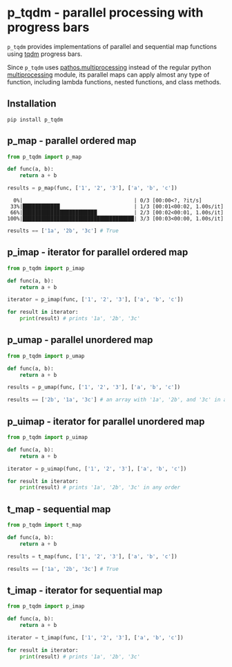 # p_tqdm - parallel processing with progress bars

`p_tqdm` provides implementations of parallel and sequential map functions using [tqdm](https://github.com/tqdm/tqdm) progress bars.

Since `p_tqdm` uses [pathos.multiprocessing](https://github.com/uqfoundation/pathos/blob/master/pathos/multiprocessing.py) instead of the regular python [multiprocessing](https://docs.python.org/3/library/multiprocessing.html) module, its parallel maps can apply almost any type of function, including lambda functions, nested functions, and class methods.

## Installation

```pip install p_tqdm```

## p_map - parallel ordered map

```python
from p_tqdm import p_map

def func(a, b):
    return a + b

results = p_map(func, ['1', '2', '3'], ['a', 'b', 'c'])
```

```
  0%|                                    | 0/3 [00:00<?, ?it/s]
 33%|████████████                        | 1/3 [00:01<00:02, 1.00s/it]
 66%|████████████████████████            | 2/3 [00:02<00:01, 1.00s/it]
100%|████████████████████████████████████| 3/3 [00:03<00:00, 1.00s/it]
```

```python
results == ['1a', '2b', '3c'] # True
```

## p_imap - iterator for parallel ordered map

```python
from p_tqdm import p_imap

def func(a, b):
    return a + b

iterator = p_imap(func, ['1', '2', '3'], ['a', 'b', 'c'])

for result in iterator:
    print(result) # prints '1a', '2b', '3c'
```

## p_umap - parallel unordered map

```python
from p_tqdm import p_umap

def func(a, b):
    return a + b

results = p_umap(func, ['1', '2', '3'], ['a', 'b', 'c'])

results == ['2b', '1a', '3c'] # an array with '1a', '2b', and '3c' in any order
```

## p_uimap - iterator for parallel unordered map

```python
from p_tqdm import p_uimap

def func(a, b):
    return a + b

iterator = p_uimap(func, ['1', '2', '3'], ['a', 'b', 'c'])

for result in iterator:
    print(result) # prints '1a', '2b', '3c' in any order
```

## t_map - sequential map

```python
from p_tqdm import t_map

def func(a, b):
    return a + b

results = t_map(func, ['1', '2', '3'], ['a', 'b', 'c'])

results == ['1a', '2b', '3c'] # True
```

## t_imap - iterator for sequential map

```python
from p_tqdm import p_imap

def func(a, b):
    return a + b

iterator = t_imap(func, ['1', '2', '3'], ['a', 'b', 'c'])

for result in iterator:
    print(result) # prints '1a', '2b', '3c'
```
